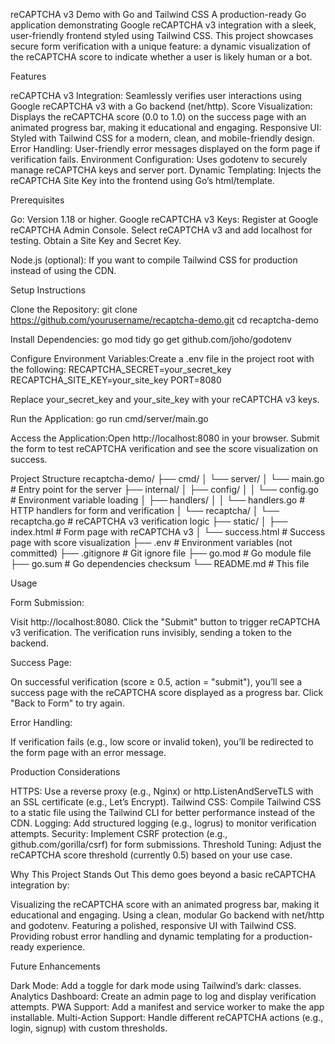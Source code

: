 reCAPTCHA v3 Demo with Go and Tailwind CSS
A production-ready Go application demonstrating Google reCAPTCHA v3 integration with a sleek, user-friendly frontend styled using Tailwind CSS. This project showcases secure form verification with a unique feature: a dynamic visualization of the reCAPTCHA score to indicate whether a user is likely human or a bot.

Features

reCAPTCHA v3 Integration: Seamlessly verifies user interactions using Google reCAPTCHA v3 with a Go backend (net/http).
Score Visualization: Displays the reCAPTCHA score (0.0 to 1.0) on the success page with an animated progress bar, making it educational and engaging.
Responsive UI: Styled with Tailwind CSS for a modern, clean, and mobile-friendly design.
Error Handling: User-friendly error messages displayed on the form page if verification fails.
Environment Configuration: Uses godotenv to securely manage reCAPTCHA keys and server port.
Dynamic Templating: Injects the reCAPTCHA Site Key into the frontend using Go’s html/template.

Prerequisites

Go: Version 1.18 or higher.
Google reCAPTCHA v3 Keys:
Register at Google reCAPTCHA Admin Console.
Select reCAPTCHA v3 and add localhost for testing.
Obtain a Site Key and Secret Key.


Node.js (optional): If you want to compile Tailwind CSS for production instead of using the CDN.

Setup Instructions

Clone the Repository:
git clone https://github.com/yourusername/recaptcha-demo.git
cd recaptcha-demo


Install Dependencies:
go mod tidy
go get github.com/joho/godotenv


Configure Environment Variables:Create a .env file in the project root with the following:
RECAPTCHA_SECRET=your_secret_key
RECAPTCHA_SITE_KEY=your_site_key
PORT=8080

Replace your_secret_key and your_site_key with your reCAPTCHA v3 keys.

Run the Application:
go run cmd/server/main.go


Access the Application:Open http://localhost:8080 in your browser. Submit the form to test reCAPTCHA verification and see the score visualization on success.


Project Structure
recaptcha-demo/
├── cmd/
│   └── server/
│       └── main.go           # Entry point for the server
├── internal/
│   ├── config/
│   │   └── config.go        # Environment variable loading
│   ├── handlers/
│   │   └── handlers.go      # HTTP handlers for form and verification
│   └── recaptcha/
│       └── recaptcha.go     # reCAPTCHA v3 verification logic
├── static/
│   ├── index.html           # Form page with reCAPTCHA v3
│   └── success.html         # Success page with score visualization
├── .env                     # Environment variables (not committed)
├── .gitignore               # Git ignore file
├── go.mod                   # Go module file
├── go.sum                   # Go dependencies checksum
└── README.md                # This file

Usage

Form Submission:

Visit http://localhost:8080.
Click the "Submit" button to trigger reCAPTCHA v3 verification.
The verification runs invisibly, sending a token to the backend.


Success Page:

On successful verification (score ≥ 0.5, action = "submit"), you’ll see a success page with the reCAPTCHA score displayed as a progress bar.
Click "Back to Form" to try again.


Error Handling:

If verification fails (e.g., low score or invalid token), you’ll be redirected to the form page with an error message.

Production Considerations

HTTPS: Use a reverse proxy (e.g., Nginx) or http.ListenAndServeTLS with an SSL certificate (e.g., Let’s Encrypt).
Tailwind CSS: Compile Tailwind CSS to a static file using the Tailwind CLI for better performance instead of the CDN.
Logging: Add structured logging (e.g., logrus) to monitor verification attempts.
Security: Implement CSRF protection (e.g., github.com/gorilla/csrf) for form submissions.
Threshold Tuning: Adjust the reCAPTCHA score threshold (currently 0.5) based on your use case.

Why This Project Stands Out
This demo goes beyond a basic reCAPTCHA integration by:

Visualizing the reCAPTCHA score with an animated progress bar, making it educational and engaging.
Using a clean, modular Go backend with net/http and godotenv.
Featuring a polished, responsive UI with Tailwind CSS.
Providing robust error handling and dynamic templating for a production-ready experience.

Future Enhancements

Dark Mode: Add a toggle for dark mode using Tailwind’s dark: classes.
Analytics Dashboard: Create an admin page to log and display verification attempts.
PWA Support: Add a manifest and service worker to make the app installable.
Multi-Action Support: Handle different reCAPTCHA actions (e.g., login, signup) with custom thresholds.


